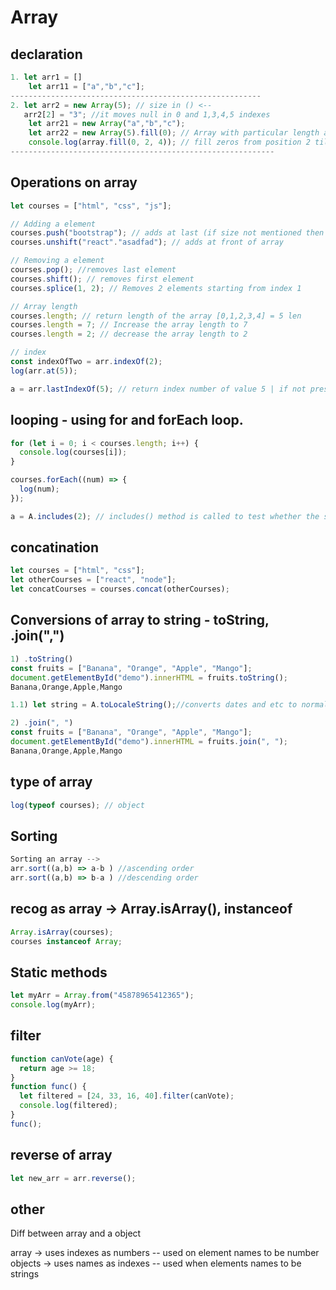# Array

## declaration

```javascript
1. let arr1 = []
    let arr11 = ["a","b","c"];
--------------------------------------------------------
2. let arr2 = new Array(5); // size in () <--
   arr2[2] = "3"; //it moves null in 0 and 1,3,4,5 indexes
    let arr21 = new Array("a","b","c");
    let arr22 = new Array(5).fill(0); // Array with particular length and fillling with zeros --> take B is an array
    console.log(array.fill(0, 2, 4)); // fill zeros from position 2 till position 3
-----------------------------------------------------------

```

## Operations on array

```javascript
let courses = ["html", "css", "js"];

// Adding a element
courses.push("bootstrap"); // adds at last (if size not mentioned then need to use push)
courses.unshift("react"."asadfad"); // adds at front of array

// Removing a element
courses.pop(); //removes last element
courses.shift(); // removes first element
courses.splice(1, 2); // Removes 2 elements starting from index 1

// Array length
courses.length; // return length of the array [0,1,2,3,4] = 5 len
courses.length = 7; // Increase the array length to 7
courses.length = 2; // decrease the array length to 2

// index
const indexOfTwo = arr.indexOf(2);
log(arr.at(5));

a = arr.lastIndexOf(5); // return index number of value 5 | if not present then returns -1
```

## looping - using for and forEach loop.

```javascript
for (let i = 0; i < courses.length; i++) {
  console.log(courses[i]);
}

courses.forEach((num) => {
  log(num);
});

a = A.includes(2); // includes() method is called to test whether the searching element is present in given array or not.
```

## concatination

```javascript
let courses = ["html", "css"];
let otherCourses = ["react", "node"];
let concatCourses = courses.concat(otherCourses);
```

## Conversions of array to string - toString, .join(",")

```javascript
1) .toString()
const fruits = ["Banana", "Orange", "Apple", "Mango"];
document.getElementById("demo").innerHTML = fruits.toString();
Banana,Orange,Apple,Mango

1.1) let string = A.toLocaleString();//converts dates and etc to normal stings

2) .join(", ")
const fruits = ["Banana", "Orange", "Apple", "Mango"];
document.getElementById("demo").innerHTML = fruits.join(", ");
Banana,Orange,Apple,Mango

```

## type of array

```javascript
log(typeof courses); // object
```

## Sorting

```javascript
Sorting an array -->
arr.sort((a,b) => a-b ) //ascending order
arr.sort((a,b) => b-a ) //descending order
```

## recog as array -> Array.isArray(), instanceof

```javascript
Array.isArray(courses);
courses instanceof Array;
```

## Static methods

```javascript
let myArr = Array.from("45878965412365");
console.log(myArr);
```

## filter

```javascript
function canVote(age) {
  return age >= 18;
}
function func() {
  let filtered = [24, 33, 16, 40].filter(canVote);
  console.log(filtered);
}
func();
```

## reverse of array

```javascript
let new_arr = arr.reverse();
```

## other

Diff between array and a object

array -> uses indexes as numbers -- used on element names to be number
objects -> uses names as indexes -- used when elements names to be strings
